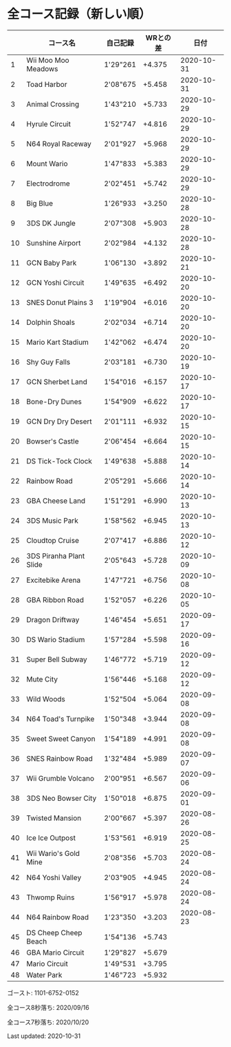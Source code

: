 # 全コース記録（新しい順）

||コース名|自己記録|WRとの差|日付
|--|--|--|--|--|
|1|Wii Moo Moo Meadows|1'29"261|+4.375|2020-10-31|
|2|Toad Harbor|2'08"675|+5.458|2020-10-31|
|3|Animal Crossing|1'43"210|+5.733|2020-10-29|
|4|Hyrule Circuit|1'52"747|+4.816|2020-10-29|
|5|N64 Royal Raceway|2'01"927|+5.968|2020-10-29|
|6|Mount Wario|1'47"833|+5.383|2020-10-29|
|7|Electrodrome|2'02"451|+5.742|2020-10-29|
|8|Big Blue|1'26"933|+3.250|2020-10-28|
|9|3DS DK Jungle|2'07"308|+5.903|2020-10-28|
|10|Sunshine Airport|2'02"984|+4.132|2020-10-28|
|11|GCN Baby Park|1'06"130|+3.892|2020-10-21|
|12|GCN Yoshi Circuit|1'49"635|+6.492|2020-10-20|
|13|SNES Donut Plains 3|1'19"904|+6.016|2020-10-20|
|14|Dolphin Shoals|2'02"034|+6.714|2020-10-20|
|15|Mario Kart Stadium|1'42"062|+6.474|2020-10-20|
|16|Shy Guy Falls|2'03"181|+6.730|2020-10-19|
|17|GCN Sherbet Land|1'54"016|+6.157|2020-10-17|
|18|Bone-Dry Dunes|1'54"909|+6.622|2020-10-17|
|19|GCN Dry Dry Desert|2'01"111|+6.932|2020-10-15|
|20|Bowser's Castle|2'06"454|+6.664|2020-10-15|
|21|DS Tick-Tock Clock|1'49"638|+5.888|2020-10-14|
|22|Rainbow Road|2'05"291|+5.666|2020-10-14|
|23|GBA Cheese Land|1'51"291|+6.990|2020-10-13|
|24|3DS Music Park|1'58"562|+6.945|2020-10-13|
|25|Cloudtop Cruise|2'07"417|+6.886|2020-10-12|
|26|3DS Piranha Plant Slide|2'05"643|+5.728|2020-10-09|
|27|Excitebike Arena|1'47"721|+6.756|2020-10-08|
|28|GBA Ribbon Road|1'52"057|+6.226|2020-10-05|
|29|Dragon Driftway|1'46"454|+5.651|2020-09-17|
|30|DS Wario Stadium|1'57"284|+5.598|2020-09-16|
|31|Super Bell Subway|1'46"772|+5.719|2020-09-12|
|32|Mute City|1'56"446|+5.168|2020-09-12|
|33|Wild Woods|1'52"504|+5.064|2020-09-08|
|34|N64 Toad's Turnpike|1'50"348|+3.944|2020-09-08|
|35|Sweet Sweet Canyon|1'54"189|+4.991|2020-09-08|
|36|SNES Rainbow Road|1'32"484|+5.989|2020-09-07|
|37|Wii Grumble Volcano|2'00"951|+6.567|2020-09-06|
|38|3DS Neo Bowser City|1'50"018|+6.875|2020-09-01|
|39|Twisted Mansion|2'00"667|+5.397|2020-08-26|
|40|Ice Ice Outpost|1'53"561|+6.919|2020-08-25|
|41|Wii Wario's Gold Mine|2'08"356|+5.703|2020-08-24|
|42|N64 Yoshi Valley|2'03"905|+4.945|2020-08-24|
|43|Thwomp Ruins|1'56"917|+5.978|2020-08-24|
|44|N64 Rainbow Road|1'23"350|+3.203|2020-08-23|
|45|DS Cheep Cheep Beach|1'54"136|+5.743||
|46|GBA Mario Circuit|1'29"827|+5.679||
|47|Mario Circuit|1'49"531|+3.795||
|48|Water Park|1'46"723|+5.932||

ゴースト: 1101-6752-0152

全コース8秒落ち: 2020/09/16

全コース7秒落ち: 2020/10/20

Last updated: 2020-10-31
